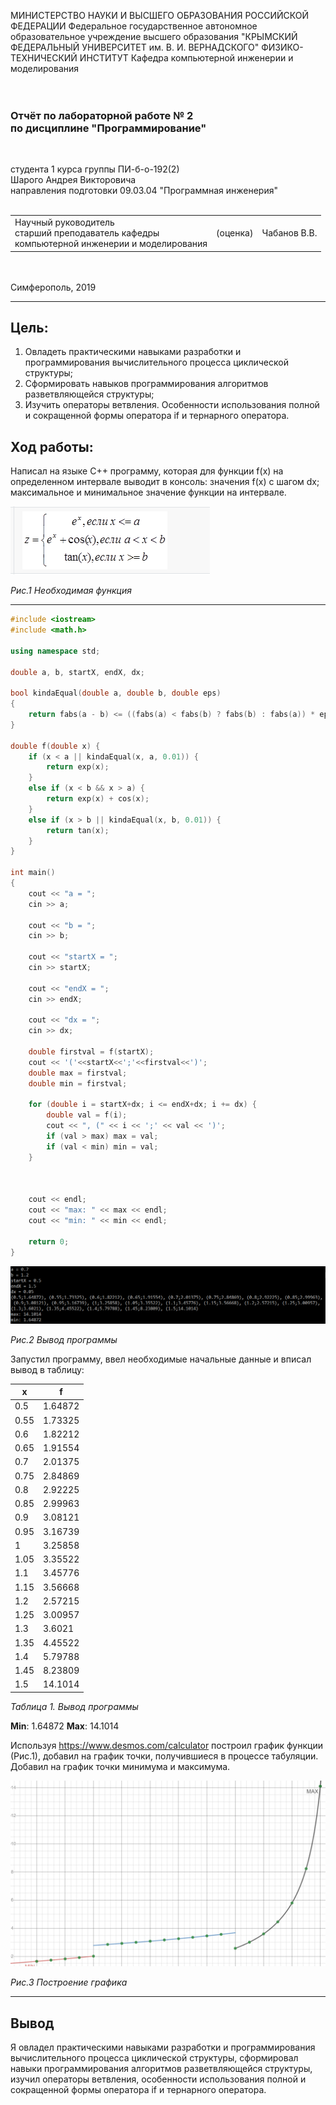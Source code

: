 МИНИСТЕРСТВО НАУКИ И ВЫСШЕГО ОБРАЗОВАНИЯ РОССИЙСКОЙ ФЕДЕРАЦИИ
Федеральное государственное автономное образовательное учреждение высшего образования
"КРЫМСКИЙ ФЕДЕРАЛЬНЫЙ УНИВЕРСИТЕТ им. В. И. ВЕРНАДСКОГО"
ФИЗИКО-ТЕХНИЧЕСКИЙ ИНСТИТУТ
Кафедра компьютерной инженерии и моделирования
<br/><br/>
​
### Отчёт по лабораторной работе № 2<br/> по дисциплине "Программирование"
<br/>

студента 1 курса группы ПИ-б-о-192(2)\
Шарого Андрея Викторовича\
направления подготовки 09.03.04 "Программная инженерия"
<br/>
​
<table>
<tr><td>Научный руководитель<br/> старший преподаватель кафедры<br/>компьютерной инженерии и моделирования</td>
<td>(оценка)</td>
<td>Чабанов В.В.</td>
</tr>
</table>
<br/><br/>
​
Симферополь, 2019

* * *

## Цель:
1. Овладеть практическими навыками разработки и программирования вычислительного процесса циклической структуры;
2. Сформировать навыков программирования алгоритмов разветвляющейся структуры;
3. Изучить операторы ветвления. Особенности использования полной и сокращенной формы оператора if и тернарного оператора.

## Ход работы:
Написал на языке C++ программу, которая для функции f(x) на определенном интервале выводит в консоль: значения f(x) с шагом dx; 
максимальное и минимальное значение функции на интервале. 

<img src="images/funk.png">

*Рис.1 Необходимая функция*

* * *

```cpp
#include <iostream>
#include <math.h>

using namespace std;

double a, b, startX, endX, dx;

bool kindaEqual(double a, double b, double eps)
{
	return fabs(a - b) <= ((fabs(a) < fabs(b) ? fabs(b) : fabs(a)) * eps);
}

double f(double x) {
	if (x < a || kindaEqual(x, a, 0.01)) {
		return exp(x);
	}
	else if (x < b && x > a) {
		return exp(x) + cos(x);
	}
	else if (x > b || kindaEqual(x, b, 0.01)) {
		return tan(x);
	}
}

int main()
{
	cout << "a = ";
	cin >> a;

	cout << "b = ";
	cin >> b;

	cout << "startX = ";
	cin >> startX;
	
	cout << "endX = ";
	cin >> endX;

	cout << "dx = ";
	cin >> dx;

	double firstval = f(startX);
	cout << '('<<startX<<';'<<firstval<<')';
	double max = firstval;
	double min = firstval;

	for (double i = startX+dx; i <= endX+dx; i += dx) {
		double val = f(i);
		cout << ", (" << i << ';' << val << ')';
		if (val > max) max = val;
		if (val < min) min = val;
	}



	cout << endl;
	cout << "max: " << max << endl;
	cout << "min: " << min << endl;

	return 0;
}
```

<img src="images/results2.png">

*Рис.2 Вывод программы*

Запустил программу, ввел необходимые начальные данные и вписал вывод в таблицу:

x    | f
-----|-----
0.5  | 1.64872
0.55 | 1.73325
0.6  | 1.82212
0.65 | 1.91554
0.7  | 2.01375
0.75 | 2.84869
0.8  | 2.92225
0.85 | 2.99963
0.9  | 3.08121
0.95 | 3.16739
1    | 3.25858
1.05 | 3.35522
1.1  | 3.45776
1.15 | 3.56668
1.2  | 2.57215
1.25 | 3.00957
1.3  | 3.6021
1.35 | 4.45522
1.4  | 5.79788
1.45 | 8.23809
1.5  | 14.1014

*Таблица 1. Вывод программы*

__Min__: 1.64872
__Max__: 14.1014

Используя https://www.desmos.com/calculator построил график функции (Рис.1), добавил на график точки, получившиеся в процессе табуляции.
Добавил на график точки минимума и максимума.

<img src="images/desmos2.png">

*Рис.3 Построение графика*

* * *

## Вывод

Я овладел практическими навыками разработки и программирования вычислительного процесса циклической структуры, сформировал навыки программирования алгоритмов разветвляющейся структуры, изучил операторы ветвления, особенности использования полной и сокращенной формы оператора if и тернарного оператора.
